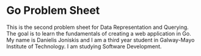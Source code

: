# Go Problem Sheet

This is the second problem sheet for Data Representation and Querying. The goal is  to learn the fundamentals of creating a web application in Go. My name is Danielis Joniskis and I am a third year student in Galway-Mayo Institute of Technology. I am studying Software Development.